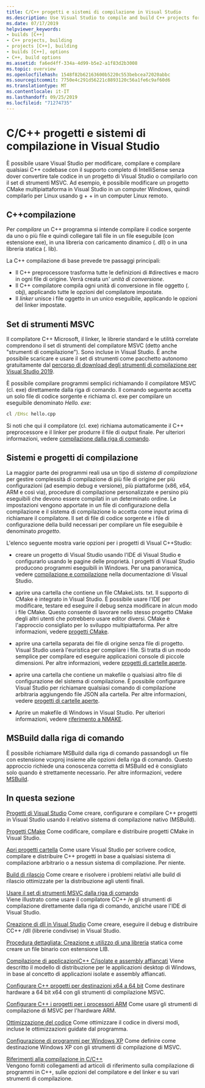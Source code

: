```yaml
---
title: C/C++ progetti e sistemi di compilazione in Visual Studio
ms.description: Use Visual Studio to compile and build C++ projects for Windows, ARM or Linux based on any project system.
ms.date: 07/17/2019
helpviewer_keywords:
- builds [C++]
- C++ projects, building
- projects [C++], building
- builds [C++], options
- C++, build options
ms.assetid: fa6ed4ff-334a-4d99-b5e2-a1f83d2b3008
ms.topic: overview
ms.openlocfilehash: 1548f82b62163600b5220c553bebcea72020abbc
ms.sourcegitcommit: 7750e4c291d56221c8893120c56a1fe6c9af60d6
ms.translationtype: MT
ms.contentlocale: it-IT
ms.lasthandoff: 09/25/2019
ms.locfileid: "71274735"
---
```

# <a name="cc-projects-and-build-systems-in-visual-studio"></a>C/C++ progetti e sistemi di compilazione in Visual Studio

È possibile usare Visual Studio per modificare, compilare e compilare qualsiasi C++ codebase con il supporto completo di IntelliSense senza dover convertire tale codice in un progetto di Visual Studio o compilarlo con il set di strumenti MSVC. Ad esempio, è possibile modificare un progetto CMake multipiattaforma in Visual Studio in un computer Windows, quindi compilarlo per Linux usando g + + in un computer Linux remoto.

## <a name="c-compilation"></a>C++compilazione

Per *compilare* un C++ programma si intende compilare il codice sorgente da uno o più file e quindi collegare tali file in un file eseguibile (con estensione exe), in una libreria con caricamento dinamico (. dll) o in una libreria statica (. lib). 

La C++ compilazione di base prevede tre passaggi principali:

- Il C++ preprocessore trasforma tutte le definizioni di #directives e macro in ogni file di origine. Verrà creata un' *unità di conversione*.
- Il C++ compilatore compila ogni unità di conversione in file oggetto (. obj), applicando tutte le opzioni del compilatore impostate.
- Il *linker* unisce i file oggetto in un unico eseguibile, applicando le opzioni del linker impostate. 

## <a name="the-msvc-toolset"></a>Set di strumenti MSVC

Il compilatore C++ Microsoft, il linker, le librerie standard e le utilità correlate comprendono il set di strumenti del compilatore MSVC (detto anche "strumenti di compilazione"). Sono incluse in Visual Studio. È anche possibile scaricare e usare il set di strumenti come pacchetto autonomo gratuitamente dal [percorso di download degli strumenti di compilazione per Visual Studio 2019](https://visualstudio.microsoft.com/downloads/#build-tools-for-visual-studio-2019).

È possibile compilare programmi semplici richiamando il compilatore MSVC (cl. exe) direttamente dalla riga di comando. Il comando seguente accetta un solo file di codice sorgente e richiama cl. exe per compilare un eseguibile denominato *Hello. exe*: 

```cmd
cl /EHsc hello.cpp
```
Si noti che qui il compilatore (cl. exe) richiama automaticamente il C++ preprocessore e il linker per produrre il file di output finale.  Per ulteriori informazioni, vedere [compilazione dalla riga di comando](building-on-the-command-line.md).

## <a name="build-systems-and-projects"></a>Sistemi e progetti di compilazione

La maggior parte dei programmi reali usa un tipo di *sistema di compilazione* per gestire complessità di compilazione di più file di origine per più configurazioni (ad esempio debug e versione), più piattaforme (x86, x64, ARM e così via), procedure di compilazione personalizzate e persino più eseguibili che devono essere compilati in un determinato ordine. Le impostazioni vengono apportate in un file di configurazione della compilazione e il sistema di compilazione lo accetta come input prima di richiamare il compilatore. Il set di file di codice sorgente e i file di configurazione della build necessari per compilare un file eseguibile è denominato *progetto*. 

L'elenco seguente mostra varie opzioni per i progetti di Visual C++Studio:

- creare un progetto di Visual Studio usando l'IDE di Visual Studio e configurarlo usando le pagine delle proprietà. I progetti di Visual Studio producono programmi eseguibili in Windows. Per una panoramica, vedere [compilazione e compilazione](/visualstudio/ide/compiling-and-building-in-visual-studio) nella documentazione di Visual Studio.

- aprire una cartella che contiene un file CMakeLists. txt. Il supporto di CMake è integrato in Visual Studio. È possibile usare l'IDE per modificare, testare ed eseguire il debug senza modificare in alcun modo i file CMake. Questo consente di lavorare nello stesso progetto CMake degli altri utenti che potrebbero usare editor diversi. CMake è l'approccio consigliato per lo sviluppo multipiattaforma. Per altre informazioni, vedere [progetti CMake](cmake-projects-in-visual-studio.md).
 
- aprire una cartella separata dei file di origine senza file di progetto. Visual Studio userà l'euristica per compilare i file. Si tratta di un modo semplice per compilare ed eseguire applicazioni console di piccole dimensioni. Per altre informazioni, vedere [progetti di cartelle aperte](open-folder-projects-cpp.md).

- aprire una cartella che contiene un makefile o qualsiasi altro file di configurazione del sistema di compilazione. È possibile configurare Visual Studio per richiamare qualsiasi comando di compilazione arbitraria aggiungendo file JSON alla cartella. Per altre informazioni, vedere [progetti di cartelle aperte](open-folder-projects-cpp.md).
 
- Aprire un makefile di Windows in Visual Studio. Per ulteriori informazioni, vedere [riferimento a NMAKE](reference/nmake-reference.md).

## <a name="msbuild-from-the-command-line"></a>MSBuild dalla riga di comando 

È possibile richiamare MSBuild dalla riga di comando passandogli un file con estensione vcxproj insieme alle opzioni della riga di comando. Questo approccio richiede una conoscenza corretta di MSBuild ed è consigliato solo quando è strettamente necessario. Per altre informazioni, vedere [MSBuild](msbuild-visual-cpp.md).

## <a name="in-this-section"></a>In questa sezione

[Progetti di Visual Studio](creating-and-managing-visual-cpp-projects.md) Come creare, configurare e compilare C++ progetti in Visual Studio usando il relativo sistema di compilazione nativo (MSBuild).

[Progetti CMake](cmake-projects-in-visual-studio.md) Come codificare, compilare e distribuire progetti CMake in Visual Studio.

[Apri progetti cartella](open-folder-projects-cpp.md) Come usare Visual Studio per scrivere codice, compilare e distribuire C++ progetti in base a qualsiasi sistema di compilazione arbitrario o a nessun sistema di compilazione. Per niente. 

[Build di rilascio](release-builds.md) Come creare e risolvere i problemi relativi alle build di rilascio ottimizzate per la distribuzione agli utenti finali.

[Usare il set di strumenti MSVC dalla riga di comando](building-on-the-command-line.md)<br/>
Viene illustrato come usare il compilatore CC++ /e gli strumenti di compilazione direttamente dalla riga di comando, anziché usare l'IDE di Visual Studio.

[Creazione di dll in Visual Studio](dlls-in-visual-cpp.md) Come creare, eseguire il debug e distribuire CC++ /dll (librerie condivise) in Visual Studio.

[Procedura dettagliata: Creazione e utilizzo di una libreria](walkthrough-creating-and-using-a-static-library-cpp.md) statica come creare un file binario con estensione LIB.

[Compilazione di applicazioniC++ C/isolate e assembly affiancati](building-c-cpp-isolated-applications-and-side-by-side-assemblies.md) Viene descritto il modello di distribuzione per le applicazioni desktop di Windows, in base al concetto di applicazioni isolate e assembly affiancati.

[Configurare C++ progetti per destinazioni x64 a 64 bit](configuring-programs-for-64-bit-visual-cpp.md) Come destinare hardware a 64 bit x64 con gli strumenti di compilazione MSVC.

[Configurare C++ i progetti per i processori ARM](configuring-programs-for-arm-processors-visual-cpp.md) Come usare gli strumenti di compilazione di MSVC per l'hardware ARM.

[Ottimizzazione del codice](optimizing-your-code.md) Come ottimizzare il codice in diversi modi, incluse le ottimizzazioni guidate dal programma.

[Configurazione di programmi per Windows XP](configuring-programs-for-windows-xp.md) Come definire come destinazione Windows XP con gli strumenti di compilazione di MSVC.

[Riferimenti alla compilazione in C/C++](reference/c-cpp-building-reference.md)<br/>
Vengono forniti collegamenti ad articoli di riferimento sulla compilazione di programmi in C++, sulle opzioni del compilatore e del linker e su vari strumenti di compilazione.
